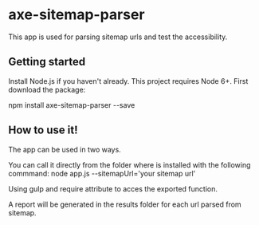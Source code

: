 # axe-sitemap-parser

This app is used for parsing sitemap urls and test the accessibility.

## Getting started

Install Node.js if you haven't already. This project requires Node 6+.
First download the package:

npm install axe-sitemap-parser --save

## How to use it!

The app can be used in two ways.

You can call it directly from the folder where is installed with the following commmand: node app.js --sitemapUrl='your sitemap url'

Using gulp and require attribute to acces the exported function.
	
A report will be generated in the results folder for each url parsed from sitemap.
